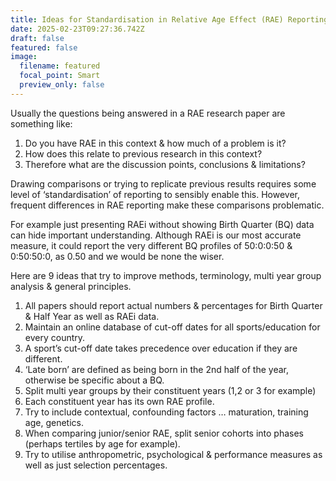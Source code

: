 ```yaml
---
title: Ideas for Standardisation in Relative Age Effect (RAE) Reporting
date: 2025-02-23T09:27:36.742Z
draft: false
featured: false
image:
  filename: featured
  focal_point: Smart
  preview_only: false
---
```

Usually the questions being answered in a RAE research paper are something like:

1. Do you have RAE in this context & how much of a problem is it?
2. How does this relate to previous research in this context?
3. Therefore what are the discussion points, conclusions & limitations?

Drawing comparisons or trying to replicate previous results requires some level of ‘standardisation’ of reporting to sensibly enable this. However, frequent differences in RAE reporting make these comparisons problematic.

For example just presenting RAEi without showing Birth Quarter (BQ) data can hide important understanding. Although RAEi is our most accurate measure, it could report the very different BQ profiles of 50:0:0:50 & 0:50:50:0, as 0.50 and we would be none the wiser.

Here are 9 ideas that try to improve methods, terminology, multi year group analysis & general principles.

1. All papers should report actual numbers & percentages for Birth Quarter & Half Year as well as RAEi data.
2. Maintain an online database of cut-off dates for all sports/education for every country.
3. A sport’s cut-off date takes precedence over education if they are different. 
4. ‘Late born’ are defined as being born in the 2nd half of the year, otherwise be specific about a BQ.
5. Split multi year groups by their constituent years (1,2 or 3 for example)
6. Each constituent year has its own RAE profile.
7. Try to include contextual, confounding factors … maturation, training age, genetics.
8. When comparing junior/senior RAE, split senior cohorts into phases (perhaps tertiles by age for example).
9. Try to utilise anthropometric, psychological & performance measures as well as just selection percentages.